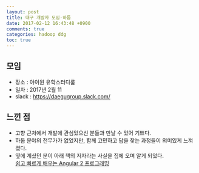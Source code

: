 ```yaml
---
layout: post
title: 대구 개발자 모임-하둡
date: 2017-02-12 16:43:48 +0900
comments: true
categories: hadoop ddg
toc: true
---
```


## 모임
* 장소 : 아이원 유학스터디룸
* 일자 : 2017년 2월 11
* slack : https://daegugroup.slack.com/


## 느낀 점
* 고향 근처에서 개발에 관심있으신 분들과 만날 수 있어 기쁘다.
* 하둡 분야의 전무가가 없었지만, 함께 고민하고 답을 찾는 과정들이 의미있게 느껴졌다.
* 옆에 계셨던 분이 아래 책의 저자라는 사실을 집에 오며 알게 되었다.  
[쉽고 빠르게 배우는 Angular 2 프로그래밍](http://www.kyobobook.co.kr/product/detailViewKor.laf?barcode=9791158390525)

